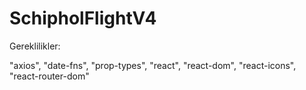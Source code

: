 # SchipholFlightV4

Gereklilikler:
 
 "axios",    "date-fns",    "prop-types",    "react",    "react-dom",    "react-icons",    "react-router-dom"